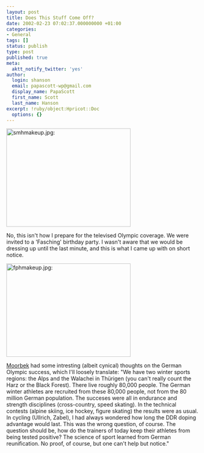 ```yaml
---
layout: post
title: Does This Stuff Come Off?
date: 2002-02-23 07:02:37.000000000 +01:00
categories:
- General
tags: []
status: publish
type: post
published: true
meta:
  aktt_notify_twitter: 'yes'
author:
  login: shanson
  email: papascott-wp@gmail.com
  display_name: PapaScott
  first_name: Scott
  last_name: Hanson
excerpt: !ruby/object:Hpricot::Doc
  options: {}
---
```

<p><img src="http://www.papascott.de/wordpress/wp-content/uploads/2002/02/smhmakeup.jpg" height="257" width="325" border="0" alt="smhmakeup.jpg: " /></p>
<p>No, this isn't how I prepare for the televised Olympic coverage. We were invited to a 'Fasching' birthday party. I wasn't aware that we would be dressing up until the last minute, and this is what I came up with on short notice.</p>
<p><img src="http://www.papascott.de/wordpress/wp-content/uploads/2002/02/fphmakeup.jpg" height="244" width="325" border="0" alt="fphmakeup.jpg: " /></p>
<p><a href="http://moorbek.weblogs.com/">Moorbek</a> had some intresting (albeit cynical) thoughts on the German Olympic success, which I'll loosely translate: "We have two winter sports regions: the Alps and the Walachei in Thürigen (you can't really count the Harz or the Black Forest). There live roughly 80,000 people. The German winter athletes are recruited from these 80,000 people, not from the 80 million German population. The succeses were all in endurance and strength disciplines (cross-country, speed skating). In the technical contests (alpine skiing, ice hockey, figure skating) the results were as usual. In cycling (Ullrich, Zabel), I had always wondered how long the DDR doping advantage would last. This was the wrong question, of course. The question should be, how do the trainers of today keep their athletes from being tested positive? The science of sport learned from German reunification. No proof, of course, but one can't help but notice."</p>
